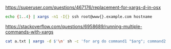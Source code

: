 https://superuser.com/questions/467176/replacement-for-xargs-d-in-osx
```bash
echo {1..4} | xargs -n1 -I{} ssh root@www{}.example.com hostname
```


https://stackoverflow.com/questions/6958689/running-multiple-commands-with-xargs
```bash
cat a.txt | xargs -d $'\n' sh -c 'for arg do command1 "$arg"; command2 "$arg"; ...; done' _
```

